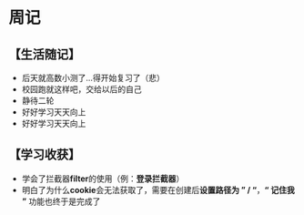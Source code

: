 # 周记

## 【生活随记】

- 后天就高数小测了...得开始复习了（悲）
- 校园跑就这样吧，交给以后的自己
- 静待二轮
- 好好学习天天向上
- 好好学习天天向上

## 【学习收获】

- 学会了拦截器**filter**的使用（例：**登录拦截器**）
- 明白了为什么**cookie**会无法获取了，需要在创建后**设置路径为 ” / “**，**“ 记住我 ”** 功能也终于是完成了


